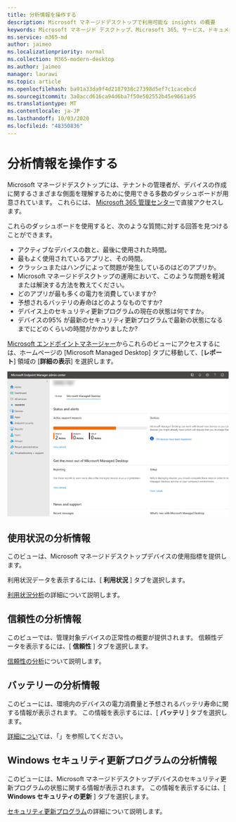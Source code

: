```yaml
---
title: 分析情報を操作する
description: Microsoft マネージドデスクトップで利用可能な insights の概要
keywords: Microsoft マネージド デスクトップ、Microsoft 365、サービス、ドキュメント
ms.service: m365-md
author: jaimeo
ms.localizationpriority: normal
ms.collection: M365-modern-desktop
ms.author: jaimeo
manager: laurawi
ms.topic: article
ms.openlocfilehash: ba91a33da9f4d2187938c27398d5ef7c1cacebcd
ms.sourcegitcommit: 3a0accd616ca94d6ba7f50e502552b45e9661a95
ms.translationtype: MT
ms.contentlocale: ja-JP
ms.lasthandoff: 10/03/2020
ms.locfileid: "48350836"
---
```

# <a name="work-with-insights"></a>分析情報を操作する

Microsoft マネージドデスクトップには、テナントの管理者が、デバイスの作成に関するさまざまな側面を理解するために使用できる多数のダッシュボードが用意されています。 これらには、 [Microsoft 365 管理センター](https://admin.microsoft.com/adminportal/home?previewoff=false#/microsoftmanageddesktop)で直接アクセスします。

これらのダッシュボードを使用すると、次のような質問に対する回答を見つけることができます。

- アクティブなデバイスの数と、最後に使用された時間。
- 最もよく使用されているアプリと、その時間。
- クラッシュまたはハングによって問題が発生しているのはどのアプリか。
- Microsoft マネージドデスクトップの運用において、このような問題を軽減または解決する方法を教えてください。
- どのアプリが最も多くの電力を消費していますか?
- 予想されるバッテリの寿命はどのようなものですか?
- デバイス上のセキュリティ更新プログラムの現在の状態は何ですか。
- デバイスの95% が最新のセキュリティ更新プログラムで最新の状態になるまでにどのくらいの時間がかかりましたか?


[Microsoft エンドポイントマネージャー](https://endpoint.microsoft.com/)からこれらのビューにアクセスするには、ホームページの [Microsoft Managed Desktop] タブに移動して、[**レポート**] 領域の [**詳細の表示**] を選択します。


![レポート領域が表示された管理センターメインページ、左下および詳細情報のリンク](../../media/insights-main.png)


## <a name="usage-insights"></a>使用状況の分析情報
このビューは、Microsoft マネージドデスクトップデバイスの使用指標を提供します。 

利用状況データを表示するには、[ **利用状況** ] タブを選択します。

[利用状況分析](usage-insights.md)の詳細について説明します。

## <a name="reliability-insights"></a>信頼性の分析情報
このビューでは、管理対象デバイスの正常性の概要が提供されます。 信頼性データを表示するには、[ **信頼性** ] タブを選択します。

[信頼性の分析](reliability-insights.md)について説明します。

## <a name="battery-insights"></a>バッテリーの分析情報
このビューには、環境内のデバイスの電力消費量と予想されるバッテリ寿命に関する情報が表示されます。 この情報を表示するには、[ **バッテリ** ] タブを選択します。

[詳細につい](battery-insights.md)ては、「」を参照してください。

## <a name="windows-security-update-insights"></a>Windows セキュリティ更新プログラムの分析情報
このビューには、Microsoft マネージドデスクトップデバイスのセキュリティ更新プログラムの状態に関する情報が表示されます。 この情報を表示するには、[ **Windows セキュリティの更新** ] タブを選択します。

[セキュリティ更新プログラム](security-update-insights.md)の詳細について説明します。

